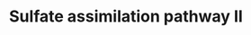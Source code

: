 ---
annotations:
- id: PW:0001311
  parent: classic metabolic pathway
  type: Pathway Ontology
  value: sulfate assimilation pathway
authors:
- J.Heckman
- MaintBot
- Khanspers
- Ddigles
- Egonw
description: ''
last-edited: 2016-09-27
organisms:
- Saccharomyces cerevisiae
redirect_from:
- /index.php/Pathway:WP579
- /instance/WP579
- /instance/WP579_r89709
revision: r89709
schema-jsonld:
- '@context': https://schema.org/
  '@id': https://wikipathways.github.io/pathways/WP579.html
  '@type': Dataset
  creator:
    '@type': Organization
    name: WikiPathways
  description: ''
  keywords:
  - 3 NADPH
  - ADP
  - ATP
  - ECM17
  - MET10
  - MET14
  - MET16
  - MET17
  - MET3
  - NADPH
  - acetate
  - adenosine 3'5'-bisphosphate
  - homocysteine
  - pyrophosphate
  license: CC0
  name: Sulfate assimilation pathway II
seo: CreativeWork
title: Sulfate assimilation pathway II
wpid: WP579
---